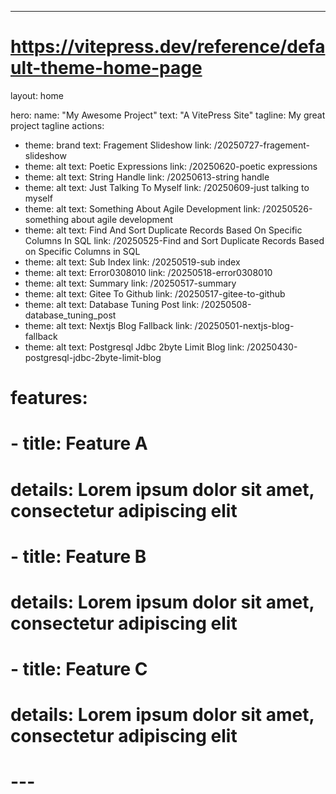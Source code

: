 ---
# https://vitepress.dev/reference/default-theme-home-page
layout: home

hero:
  name: "My Awesome Project"
  text: "A VitePress Site"
  tagline: My great project tagline
  actions:
  - theme: brand
    text: Fragement Slideshow
    link: /20250727-fragement-slideshow
  - theme: alt
    text: Poetic Expressions
    link: /20250620-poetic expressions
  - theme: alt
    text: String Handle
    link: /20250613-string handle
  - theme: alt
    text: Just Talking To Myself
    link: /20250609-just talking to myself
  - theme: alt
    text: Something About Agile Development
    link: /20250526-something about agile development
  - theme: alt
    text: Find And Sort Duplicate Records Based On Specific Columns In SQL
    link: /20250525-Find and Sort Duplicate Records Based on Specific Columns in SQL
  - theme: alt
    text: Sub Index
    link: /20250519-sub index
  - theme: alt
    text: Error0308010
    link: /20250518-error0308010
  - theme: alt
    text: Summary
    link: /20250517-summary
  - theme: alt
    text: Gitee To Github
    link: /20250517-gitee-to-github
  - theme: alt
    text: Database Tuning Post
    link: /20250508-database_tuning_post
  - theme: alt
    text: Nextjs Blog Fallback
    link: /20250501-nextjs-blog-fallback
  - theme: alt
    text: Postgresql Jdbc 2byte Limit Blog
    link: /20250430-postgresql-jdbc-2byte-limit-blog
# features:
#   - title: Feature A
#     details: Lorem ipsum dolor sit amet, consectetur adipiscing elit
#   - title: Feature B
#     details: Lorem ipsum dolor sit amet, consectetur adipiscing elit
#   - title: Feature C
#     details: Lorem ipsum dolor sit amet, consectetur adipiscing elit
# ---
